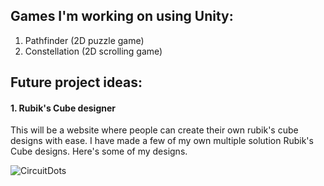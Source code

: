 ## Games I'm working on using Unity:

1. Pathfinder (2D puzzle game)
2. Constellation (2D scrolling game)

## Future project ideas:

#### 1. Rubik's Cube designer

This will be a website where people can create their own rubik's cube designs with ease. I have made a few of my own multiple solution Rubik's Cube designs. Here's some of my designs.

![CircuitDots](https://github.com/JasonLandis/JasonLandis/assets/100310833/09fd82c5-6254-4885-abdb-96a7f08967da)
